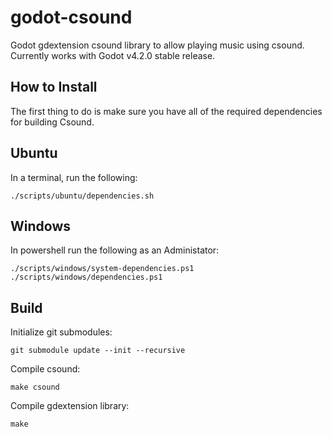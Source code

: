 godot-csound
============

Godot gdextension csound library to allow playing music using csound.  Currently works with Godot v4.2.0 stable release.

How to Install
--------------

The first thing to do is make sure you have all of the required dependencies for
building Csound.

Ubuntu
------

In a terminal, run the following:

    ./scripts/ubuntu/dependencies.sh

Windows
-------

In powershell run the following as an Administator:

    ./scripts/windows/system-dependencies.ps1
    ./scripts/windows/dependencies.ps1

Build
-----

Initialize git submodules:

    git submodule update --init --recursive

Compile csound:

    make csound

Compile gdextension library:

    make
